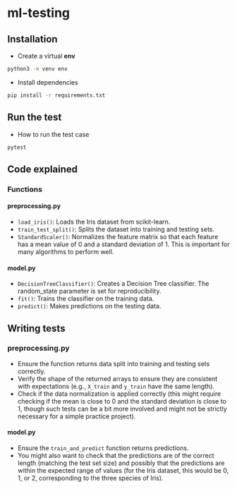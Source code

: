 # ml-testing

## Installation

- Create a virtual **env**

```bash
python3 -m venv env
```

- Install dependencies

```bash
pip install -r requirements.txt
```

## Run the test

- How to run the test case

```bash
pytest
```

## Code explained

### Functions

#### preprocessing.py

- `load_iris()`: Loads the Iris dataset from scikit-learn.
- `train_test_split()`: Splits the dataset into training and testing sets.
- `StandardScaler()`: Normalizes the feature matrix so that each feature has a mean value of 0 and a standard deviation of 1.
  This is important for many algorithms to perform well.

#### model.py

- `DecisionTreeClassifier()`: Creates a Decision Tree classifier. The random_state parameter is set for reproducibility.
- `fit()`: Trains the classifier on the training data.
- `predict()`: Makes predictions on the testing data.

## Writing tests

### preprocessing.py

- Ensure the function returns data split into training and testing sets correctly.
- Verify the shape of the returned arrays to ensure they are consistent with expectations (e.g., `X_train` and `y_train` have the same length).
- Check if the data normalization is applied correctly (this might require checking if the mean is close to 0 and the standard deviation is close to 1, though such tests can be a bit more involved and might not be strictly necessary for a simple practice project).

#### model.py

- Ensure the `train_and_predict` function returns predictions.
- You might also want to check that the predictions are of the correct length (matching the test set size) and possibly that the predictions are within the expected range of values (for the Iris dataset, this would be 0, 1, or 2, corresponding to the three species of Iris).

